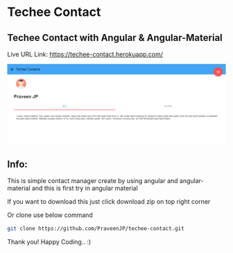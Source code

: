 Techee Contact
========================================
## Techee Contact with Angular &amp; Angular-Material

Live URL Link: https://techee-contact.herokuapp.com/

![alt tag](https://raw.githubusercontent.com/PraveenJP/techee-contact/master/app/assets/img/Screenshot.PNG)

## Info:

This is simple contact manager create by using angular and angular-material and this is first try in angular material

If you want to download this just click download zip on top right corner

Or clone use below command

``` bash
git clone https://github.com/PraveenJP/techee-contact.git
```

Thank you! Happy Coding.. :)
